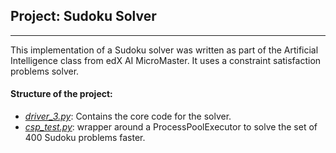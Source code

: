 ## Project: Sudoku Solver
____

This implementation of a Sudoku solver was written as part of the Artificial Intelligence class from edX AI MicroMaster.
It uses a constraint satisfaction problems solver.

#### Structure of the project:

- [*driver_3.py*](./kuka_arm/scripts/driver_3.py): Contains the core code for the solver.
- [*csp_test.py*](./csp_test.py): wrapper around a ProcessPoolExecutor to solve the set of 400 Sudoku problems faster.